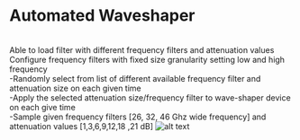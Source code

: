 # Automated Waveshaper
<br /> Able to load filter with different frequency filters and attenuation values
<br /> Configure frequency filters with fixed size granularity setting low and high frequency
<br />-Randomly select from list of different available frequency filter and attenuation size on each given
     time
<br />-Apply the selected attenuation size/frequency filter to wave-shaper device on each give time
<br />-Sample given frequency filters [26, 32, 46 Ghz wide frequency] and attenuation values [1,3,6,9,12,18 ,21 dB]
![alt text](https://github.com/brocklife/Automated-BV-WSS-with-Numpy/selection-2.jpg)
